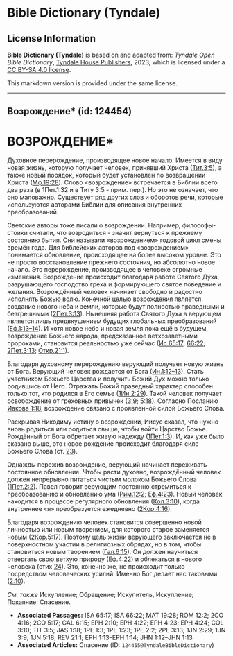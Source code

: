 # Bible Dictionary (Tyndale)

## License Information

**Bible Dictionary (Tyndale)** is based on and adapted from: _Tyndale Open Bible Dictionary_, [Tyndale House Publishers](https://tyndaleopenresources.com/), 2023, which is licensed under a [CC BY-SA 4.0 license](https://creativecommons.org/licenses/by-sa/4.0/legalcode.en).

This markdown version is provided under the same license.



--------------------------------

## Возрождение* (id: 124454)

ВОЗРОЖДЕНИЕ\*
=============

Духовное перерождение, производящее новое начало. Имеется в виду новая жизнь, которую получает человек, принявший Христа ([Тит.3:5](https://ref.ly/Titus3:5)), а также новый порядок, который будет установлен по возвращении Христа ([Мф.19:28](https://ref.ly/Matt19:28)). Слово «возрождение» встречается в Библии всего два раза (в 1Пет.1:32 и в Титу 3:5 \- прим. пер.). Но это не означает, что оно маловажно. Существует ряд других слов и оборотов речи, которые используются авторами Библии для описания внутренних преобразований.

Светские авторы тоже писали о возрождении. Например, философы\-стоики считали, что возродиться \- значит вернуться к прежнему состоянию бытия. Они называли «возрождением» годовой цикл смены времён года. Для библейских авторов под «возрождением» понимается обновление, происходящее на более высоком уровне. Это не просто восстановление прежнего состояния, но абсолютно новое начало. Это перерождение, производящее в человеке огромные изменения. Возрождение происходит благодаря работе Святого Духа, разрушающего господство греха и формирующего святое поведение и желания. Возрождённый человек начинает свободно и радостно исполнять Божью волю. Конечной целью возрождения является создание нового неба и земли, которые будут полностью праведными и безгрешными ([2Пет.3:13](https://ref.ly/2Pet3:13)). Нынешняя работа Святого Духа в верующем является лишь предвкушением будущих глобальных преобразований ([Еф.1:13–14](https://ref.ly/Eph1:13-Eph1:14)). И хотя новое небо и новая земля пока ещё в будущем, возрождение Божьего народа, предсказанное ветхозаветными пророками, становится реальностью уже сейчас ([Ис.65:17](https://ref.ly/Isa65:17); [66:22](https://ref.ly/Isa66:22); [2Пет.3:13](https://ref.ly/2Pet3:13); [Откр.21:1](https://ref.ly/Rev21:1)).

Благодаря духовному перерождению верующий получает новую жизнь от Бога. Верующий человек рождается от Бога ([Ин.1:12–13](https://ref.ly/John1:12-John1:13)). Стать участником Божьего Царства и получить Божий Дух можно только родившись от Него. Отражать Божий праведный характер способен только тот, кто родился в Его семье ([1Ин.2:29](https://ref.ly/1John2:29)). Такой человек получает освобождение от греховных привычек ([3:9](https://ref.ly/1John3:9); [5:18](https://ref.ly/1John5:18)). Согласно Посланию [Иакова 1:18](https://ref.ly/Jas1:18), возрождение связано с проявленной силой Божьего Слова.

Раскрывая Никодиму истину о возрождении, Иисус сказал, что нужно вновь родиться или родиться свыше, чтобы войти Царство Божье. Рождённый от Бога обретает живую надежду ([1Пет.1:3](https://ref.ly/1Pet1:3)). И, как уже было сказано выше, это новое рождение происходит благодаря силе Божьего Слова (ст. [23](https://ref.ly/1Pet1:23)).

Однажды пережив возрождение, верующий начинает переживать постоянное обновление. Чтобы расти духовно, возрождённый человек должен непрерывно питаться чистым молоком Божьего Слова ([1Пет.2:2](https://ref.ly/1Pet2:2)). Павел говорит верующим постоянно стремиться к преобразованию и обновлению ума ([Рим.12:2](https://ref.ly/Rom12:2); [Еф.4:23](https://ref.ly/Eph4:23)). Новый человек находится в процессе регулярного обновления ([Кол.3:10](https://ref.ly/Col3:10)), когда внутреннее «я» преобразуется ежедневно ([2Кор.4:16](https://ref.ly/2Cor4:16)).

Благодаря возрождению человек становится совершенно новой личностью или новым творением, для которого старое заменяется новым ([2Кор.5:17](https://ref.ly/2Cor5:17)). Поэтому цель жизни верующего заключается не в поверхностном участии в религиозных обрядах, но в том, чтобы становиться новым творением ([Гал.6:15](https://ref.ly/Gal6:15)). Он должен научиться отвергать свою ветхую природу ([Еф.4:22](https://ref.ly/Eph4:22)) и облекаться в нового человека (стих [24](https://ref.ly/Eph4:24)). Это, конечно же, не происходит только посредством человеческих усилий. Именно Бог делает нас таковыми ([2:10](https://ref.ly/Eph2:10)).

*См. также* Искупление; Обращение; Искупитель, Искупление; Покаяние; Спасение.

* **Associated Passages:** ISA 65:17; ISA 66:22; MAT 19:28; ROM 12:2; 2CO 4:16; 2CO 5:17; GAL 6:15; EPH 2:10; EPH 4:22; EPH 4:23; EPH 4:24; COL 3:10; TIT 3:5; JAS 1:18; 1PE 1:3; 1PE 1:23; 1PE 2:2; 2PE 3:13; 1JN 2:29; 1JN 3:9; 1JN 5:18; REV 21:1; EPH 1:13–EPH 1:14; JHN 1:12–JHN 1:13
* **Associated Articles:** Спасение (ID: `124455@TyndaleBibleDictionary`)

